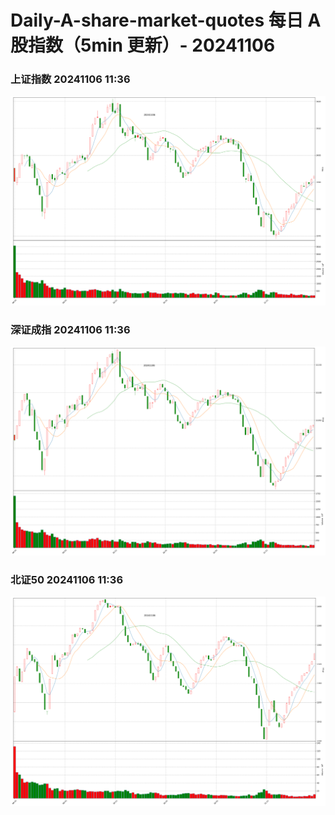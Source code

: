 
# Daily-A-share-market-quotes 每日 A 股指数（5min 更新）- 20241106

### 上证指数 20241106 11:36
![](./fig/2024/11/20241106-sh000001.png)

### 深证成指 20241106 11:36
![](./fig/2024/11/20241106-sz399001.png)

### 北证50 20241106 11:36
![](./fig/2024/11/20241106-bj899050.png)
